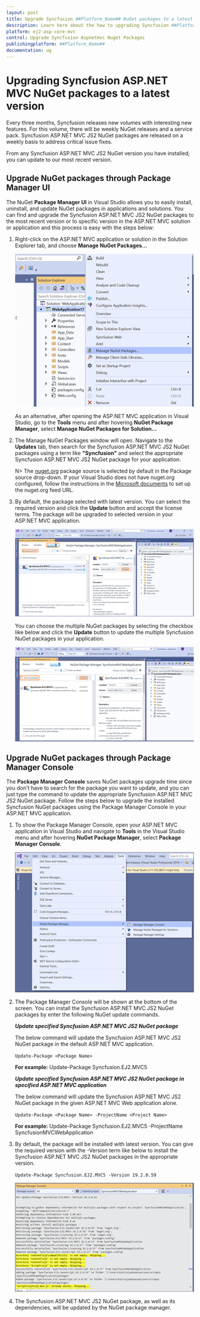 ```yaml
---
layout: post
title: Upgrade Syncfusion ##Platform_Name## NuGet packages to a latest version
description: Learn here about the how to upgrading Syncfusion ##Platform_Name## NuGet packages to a latest version using NuGet manager and package manager UI.
platform: ej2-asp-core-mvc
control: Upgrade Syncfusion Aspnetmvc Nuget Packages
publishingplatform: ##Platform_Name##
documentation: ug
---
```


# Upgrading Syncfusion ASP.NET MVC NuGet packages to a latest version

Every three months, Syncfusion releases new volumes with interesting new features. For this volume, there will be weekly NuGet releases and a service pack. Syncfusion ASP.NET MVC JS2 NuGet packages are released on a weekly basis to address critical issue fixes.

From any Syncfusion ASP.NET MVC JS2 NuGet version you have installed; you can update to our most recent version.

## Upgrade NuGet packages through Package Manager UI

The NuGet **Package Manager UI** in Visual Studio allows you to easily install, uninstall, and update NuGet packages in applications and solutions. You can find and upgrade the Syncfusion ASP.NET MVC JS2 NuGet packages to the most recent version or to specific version in the ASP.NET MVC solution or application and this process is easy with the steps below:

1. Right-click on the ASP.NET MVC application or solution in the Solution Explorer tab, and choose **Manage NuGet Packages...**

    ![Manage NuGet Packages add-in](images/ManageNuGet.png)

    As an alternative, after opening the ASP.NET MVC application in Visual Studio, go to the **Tools** menu and after hovering **NuGet Package Manager**, select **Manage NuGet Packages for Solution...**

2. The Manage NuGet Packages window will open. Navigate to the **Updates** tab, then search for the Syncfusion ASP.NET MVC JS2 NuGet packages using a term like **"Syncfusion"** and select the appropriate Syncfusion ASP.NET MVC JS2 NuGet package for your application.

    N> The [nuget.org](https://api.nuget.org/v3/index.json) package source is selected by default in the Package source drop-down. If your Visual Studio does not have nuget.org configured, follow the instructions in the [Microsoft documents](https://docs.microsoft.com/en-us/nuget/tools/package-manager-ui#package-sources) to set up the nuget.org feed URL.

3. By default, the package selected with latest version. You can select the required version and click the **Update** button and accept the license terms. The package will be upgraded to selected version in your ASP.NET MVC application.

    ![ASP.NET MVC Upgrade](images/NuGetUpgrade.png)

    You can choose the multiple NuGet packages by selecting the checkbox like below and click the **Update** button to update the multiple Syncfusion NuGet packages in your application.

    ![ASP.NET MVC Upgrade](images/MultipleNuGetUpgrade.png)

## Upgrade NuGet packages through Package Manager Console

The **Package Manager Console** saves NuGet packages upgrade time since you don't have to search for the package you want to update, and you can just type the command to update the appropriate Syncfusion ASP.NET MVC JS2 NuGet package. Follow the steps below to upgrade the installed Syncfusion NuGet packages using the Package Manager Console in your ASP.NET MVC application.

1. To show the Package Manager Console, open your ASP.NET MVC application in Visual Studio and navigate to **Tools** in the Visual Studio menu and after hovering **NuGet Package Manager**, select **Package Manager Console**.

    ![Package Manager Console](images/console.png)

2. The Package Manager Console will be shown at the bottom of the screen. You can install the Syncfusion ASP.NET MVC JS2 NuGet packages by enter the following NuGet update commands.

    ***Update specified Syncfusion ASP.NET MVC JS2 NuGet package***

    The below command will update the Syncfusion ASP.NET MVC JS2 NuGet package in the default ASP.NET MVC application.

    ```Update-Package <Package Name>```

    **For example:** Update-Package Syncfusion.EJ2.MVC5

    ***Update specified Syncfusion ASP.NET MVC JS2 NuGet package in specified ASP.NET MVC application***

    The below command will update the Syncfusion ASP.NET MVC JS2 NuGet package in the given ASP.NET MVC Web application alone.

    ```Update-Package <Package Name> -ProjectName <Project Name>```

    **For example:** Update-Package Syncfusion.EJ2.MVC5 -ProjectName SyncfusionMVCWebApplication

3. By default, the package will be installed with latest version. You can give the required version with the -Version term like below to install the Syncfusion ASP.NET MVC JS2 NuGet packages in the appropriate version.

    ```Update-Package Syncfusion.EJ2.MVC5 -Version 19.2.0.59```

    ![Package Manager Console Output](images/UpdateConsole.PNG)

4. The Syncfusion ASP.NET MVC JS2 NuGet package, as well as its dependencies, will be updated by the NuGet package manager.